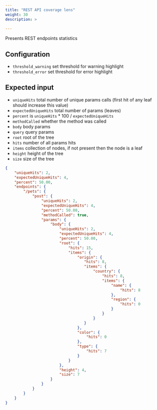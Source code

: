 ```yaml
---
title: "REST API coverage lens"
weight: 30
description: >
  
---
```


Presents REST endpoints statistics

## Configuration

* `threshold_warning` set threshold for warning highlight
* `threshold_error` set threshold for error highlight

## Expected input

* `uniqueHits` total number of unique params calls (first hit of any leaf should increase this value)
* `expectedUniqueHits` total number of params (leaves)
* `percent` is `uniqueHits` * 100 / `expectedUniqueHits`
* `methodCalled` whether the method was called
* `body` body params
* `query` query params
* `root` root of the tree
* `hits` number of all params hits
* `items` collection of nodes, if not present then the node is a leaf
* `height` height of the tree
* `size` size of the tree

```json
{
    "uniqueHits": 2,
    "expectedUniqueHits": 4,
    "percent": 50.00,
    "endpoints": {
        "/pets": {
            "post": {
                "uniqueHits": 2,
                "expectedUniqueHits": 4,
                "percent": 50.00,
                "methodCalled": true,
                "params": {
                    "body": {
                        "uniqueHits": 2,
                        "expectedUniqueHits": 4,
                        "percent": 50.00,
                        "root": {
                            "hits": 15,
                            "items": {
                                "origin": {
                                   "hits": 8,
                                   "items": {
                                       "country": {
                                           "hits": 8,
                                           "items": {
                                               "name": {
                                                   "hits": 8
                                               },
                                               "region": {
                                                   "hits": 0
                                               }
                                           }
                                       }
                                   }
                                },
                                "color": {
                                    "hits": 0
                                },
                                "type": {
                                    "hits": 7
                                }
                            }
                        },
                        "height": 4,
                        "size": 7
                    }
                }
            }
        }
    }
}
```
